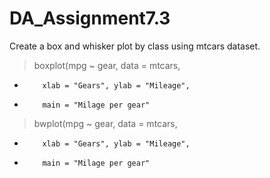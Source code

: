 # DA_Assignment7.3

Create a box and whisker plot by class using mtcars dataset.
> boxplot(mpg ~ gear, data = mtcars,
+         xlab = "Gears", ylab = "Mileage",
+         main = "Milage per gear"
> bwplot(mpg ~ gear, data = mtcars,
+         xlab = "Gears", ylab = "Mileage",
+         main = "Milage per gear"
